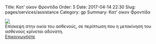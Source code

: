 Title: Κατ’ οίκον Φροντίδα
Order: 5
Date: 2017-04-14 22:30
Slug: pages/services/assistance
Category: gp
Summary: Κατ’ οίκον Φροντίδα

<div id="leftbox">
    <img class="img-left" src="../../images/services/assistance.png"/>
</div>

<div id="rightbox"  markdown="1">
Eπίσκεψη στην οικία του ασθενούς, σε περίπτωση που η μετακίνηση του ασθενούς κρίνεται αδύνατη.  
<br />
<a href="../Contact.html" > Επικοινωνήστε </a>

</div>
